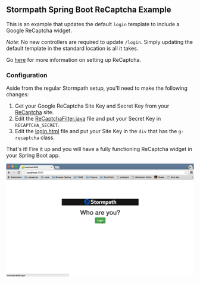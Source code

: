 ## Stormpath Spring Boot ReCaptcha Example

This is an example that updates the default `login` template to include a Google ReCaptcha widget.

*Note*: No new controllers are required to update `/login`. Simply updating the default template in the standard
location is all it takes.

Go [here](https://www.google.com/recaptcha) for more information on setting up ReCaptcha.

### Configuration

Aside from the regular Stormpath setup, you'll need to make the following changes:

1. Get your Google ReCaptcha Site Key and Secret Key from your [ReCaptcha](https://www.google.com/recaptcha) site.
2. Edit the [ReCaptchaFilter.java](https://github.com/stormpath/stormpath-spring-boot-recaptcha-example/blob/master/src/main/java/com/stormpath/spring/boot/examples/filter/ReCaptchaFilter.java) file and put your Secret Key in `RECAPTCHA_SECRET`.
3. Edit the [login.html](https://github.com/stormpath/stormpath-spring-boot-recaptcha-example/blob/master/src/main/resources/templates/stormpath/login.html#L69) file and put your Site Key in the `div` that has the `g-recaptcha` class.

That's it! Fire it up and you will have a fully functioning ReCaptcha widget in your Spring Boot app.

![recaptcha in action](recaptcha.gif)
